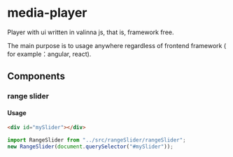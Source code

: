 # media-player

Player with ui written in valinna js, that is, framework free.

The main purpose is to usage anywhere regardless of frontend framework ( for example：angular, react).

## Components

### range slider

#### Usage


```html
<div id="mySlider"></div>
```

```js
import RangeSlider from "../src/rangeSlider/rangeSlider";
new RangeSlider(document.querySelector("#mySlider"));
```
